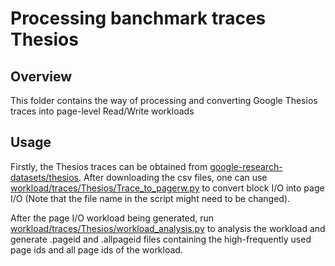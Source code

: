 # Processing banchmark traces Thesios

## Overview
This folder contains the way of processing and converting Google Thesios traces into page-level Read/Write workloads

## Usage
Firstly, the Thesios traces can be obtained from [google-research-datasets/thesios](https://github.com/google-research-datasets/thesios). After downloading the csv files, one can use [workload/traces/Thesios/Trace_to_pagerw.py](workload/traces/Thesios/Trace_to_pagerw.py) to convert block I/O into page I/O (Note that the file name in the script might need to be changed).

After the page I/O workload being generated, run [workload/traces/Thesios/workload_analysis.py](workload/traces/Thesios/workload_analysis.py) to analysis the workload and generate .pageid and .allpageid files containing the high-frequently used page ids and all page ids of the workload.
